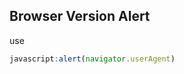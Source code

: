 ## Browser Version Alert
use
``` js
javascript:alert(navigator.userAgent)
```

<script src="./browser_version_alert.js"></script>
